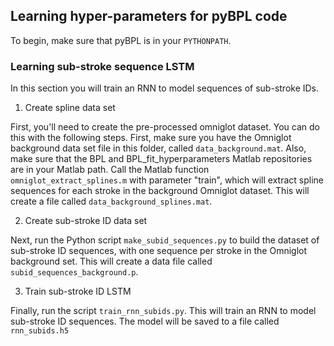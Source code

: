 ## Learning hyper-parameters for pyBPL code
To begin, make sure that pyBPL is in your `PYTHONPATH`.

### Learning sub-stroke sequence LSTM
In this section you will train an RNN to model sequences of sub-stroke IDs. 

1. Create spline data set

First, you'll need to create the pre-processed omniglot dataset. 
You can do this with the following steps. 
First, make sure you have the Omniglot background data set file in this folder, called `data_background.mat`. 
Also, make sure that the BPL and BPL_fit_hyperparameters Matlab repositories are in your Matlab path. 
Call the Matlab function `omniglot_extract_splines.m` with parameter "train", which will extract spline sequences for each stroke in the background Omniglot dataset. 
This will create a file called `data_background_splines.mat`. 

2. Create sub-stroke ID data set

Next, run the Python script `make_subid_sequences.py` to build the dataset of sub-stroke ID sequences, with one sequence per stroke in the Omniglot background set. 
This will create a data file called `subid_sequences_background.p`.

3. Train sub-stroke ID LSTM

Finally, run the script `train_rnn_subids.py`. 
This will train an RNN to model sub-stroke ID sequences. 
The model will be saved to a file called `rnn_subids.h5`